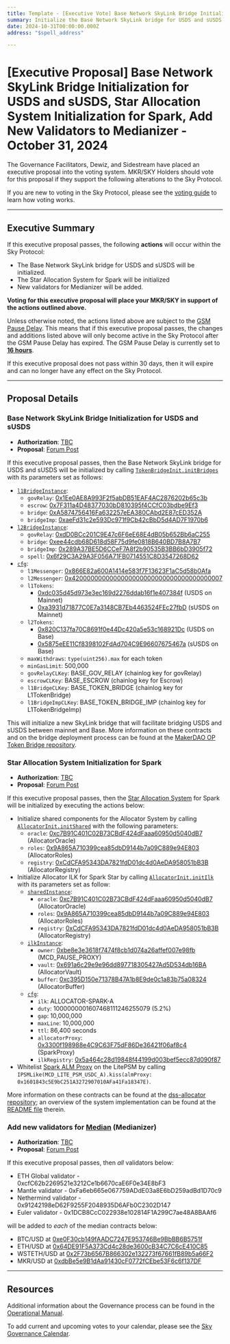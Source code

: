 ```yaml
---
title: Template - [Executive Vote] Base Network SkyLink Bridge Initialization for USDS and sUSDS, Star Allocation System Initialization for Spark, Add New Validators to Medianizer - October 31, 2024
summary: Initialize the Base Network SkyLink bridge for USDS and sUSDS, initialize the Star Allocation System for Spark, add new validators to Medianizer.
date: 2024-10-31T00:00:00.000Z
address: "$spell_address"

---
```

# [Executive Proposal] Base Network SkyLink Bridge Initialization for USDS and sUSDS, Star Allocation System Initialization for Spark, Add New Validators to Medianizer - October 31, 2024

The Governance Facilitators, Dewiz, and Sidestream have placed an executive proposal into the voting system. MKR/SKY Holders should vote for this proposal if they support the following alterations to the Sky Protocol.

If you are new to voting in the Sky Protocol, please see the [voting guide](https://manual.makerdao.com/governance/voting-in-makerdao/on-chain-governance) to learn how voting works.

---

## Executive Summary

If this executive proposal passes, the following **actions** will occur within the Sky Protocol:

- The Base Network SkyLink bridge for USDS and sUSDS will be initialized.
- The Star Allocation System for Spark will be initialized
- New validators for Medianizer will be added.

**Voting for this executive proposal will place your MKR/SKY in support of the actions outlined above.**

Unless otherwise noted, the actions listed above are subject to the [GSM Pause Delay](https://sky-atlas.powerhouse.io/#A.1.8.2.1_Pause_Delay-a98b8227-95f6-4711-9d8d-f52cbc6ad2d0|0db30758e055). This means that if this executive proposal passes, the changes and additions listed above will only become active in the Sky Protocol after the GSM Pause Delay has expired. The GSM Pause Delay is currently set to [**16 hours**](https://sky-atlas.powerhouse.io/#A.1.8.2.1.2_Pause_Delay_Current_Value-09d2514b-3169-4755-a654-2c774456980d|0db30758e055d2d0).

If this executive proposal does not pass within 30 days, then it will expire and can no longer have any effect on the Sky Protocol.

---

## Proposal Details

### Base Network SkyLink Bridge Initialization for USDS and sUSDS

- **Authorization**: [TBC]()
- **Proposal**: [Forum Post](https://forum.sky.money/t/spell-contents-2024-10-31/25421)

If this executive proposal passes, then the Base Network SkyLink bridge for USDS and sUSDS will be initialized by calling [`TokenBridgeInit.initBridges`](https://github.com/makerdao/op-token-bridge/blob/0f935505c0dc74ce3db2a9998320a56119321814/deploy/TokenBridgeInit.sol#L63) with its parameters set as follows:

- [`l1BridgeInstance`](https://github.com/makerdao/op-token-bridge/blob/0f935505c0dc74ce3db2a9998320a56119321814/deploy/L1TokenBridgeInstance.sol#L19):
  - `govRelay`: [0x1Ee0AE8A993F2f5abDB51EAF4AC2876202b65c3b](https://etherscan.io/address/0x1Ee0AE8A993F2f5abDB51EAF4AC2876202b65c3b)
  - `escrow`: [0x7F311a4D48377030bD810395f4CCfC03bdbe9Ef3](https://etherscan.io/address/0x7F311a4D48377030bD810395f4CCfC03bdbe9Ef3)
  - `bridge`: [0xA5874756416Fa632257eEA380CAbd2E87cED352A](https://etherscan.io/address/0xA5874756416Fa632257eEA380CAbd2E87cED352A)
  - `bridgeImp`: [0xaeFd31c2e593Dc971f9Cb42cBbD5d4AD7F1970b6](https://etherscan.io/address/0xaeFd31c2e593Dc971f9Cb42cBbD5d4AD7F1970b6)
- [`l2BridgeInstance`](https://github.com/makerdao/op-token-bridge/blob/dev/deploy/L2TokenBridgeInstance.sol):
  - `govRelay`: [0xdD0BCc201C9E47c6F6eE68E4dB05b652Bb6aC255](https://basescan.org/address/0xdd0bcc201c9e47c6f6ee68e4db05b652bb6ac255)
  - `bridge`: [0xee44cdb68D618d58F75d9fe0818B640BD7B8A7B7](https://basescan.org/address/0xee44cdb68D618d58F75d9fe0818B640BD7B8A7B7)
  - `bridgeImp`: [0x289A37BE5D6CCeF7A8f2b90535B3BB6bD3905f72](https://basescan.org/address/0x289A37BE5D6CCeF7A8f2b90535B3BB6bD3905f72)
  - `spell`: [0x6f29C3A29A3F056A71FB0714551C8D3547268D62](https://basescan.org/address/0x6f29C3A29A3F056A71FB0714551C8D3547268D62)
- [`cfg`](https://github.com/makerdao/op-token-bridge/blob/0f935505c0dc74ce3db2a9998320a56119321814/deploy/TokenBridgeInit.sol#L49):
  - `l1Messenger`: [0x866E82a600A1414e583f7F13623F1aC5d58b0Afa](https://etherscan.io/address/0x866E82a600A1414e583f7F13623F1aC5d58b0Afa)
  - `l2Messenger`: [0x4200000000000000000000000000000000000007](https://basescan.org/address/0x4200000000000000000000000000000000000007)
  - `l1Tokens`:
    - [0xdc035d45d973e3ec169d2276ddab16f1e407384f](https://etherscan.io/address/0xdc035d45d973e3ec169d2276ddab16f1e407384f) (USDS on Mainnet)
    - [0xa3931d71877C0E7a3148CB7Eb4463524FEc27fbD](https://etherscan.io/token/0xa3931d71877C0E7a3148CB7Eb4463524FEc27fbD) (sUSDS on Mainnet)
  - `l2Tokens`:
    - [0x820C137fa70C8691f0e44Dc420a5e53c168921Dc](https://basescan.org/address/0x820C137fa70C8691f0e44Dc420a5e53c168921Dc) (USDS on Base)
    - [0x5875eEE11Cf8398102FdAd704C9E96607675467a](https://basescan.org/address/0x5875eEE11Cf8398102FdAd704C9E96607675467a) (sUSDS on Base)
  - `maxWithdraws`: `type(uint256).max` for each token
  - `minGasLimit`: 500,000
  - `govRelayCLKey`: BASE_GOV_RELAY (chainlog key for govRelay)
  - `escrowCLKey`: BASE_ESCROW (chainlog key for Escrow)
  - `l1BridgeCLKey`: BASE_TOKEN_BRIDGE (chainlog key for L1TokenBridge)
  - `l1BridgeImpCLKey`: BASE_TOKEN_BRIDGE_IMP (chainlog key for L1TokenBridgeImp)

This will initialize a new SkyLink bridge that will facilitate bridging USDS and sUSDS between mainnet and Base. More information on these contracts and on the bridge deployment process can be found at the [MakerDAO OP Token Bridge repository](https://github.com/makerdao/op-token-bridge/tree/0f935505c0dc74ce3db2a9998320a56119321814).

### Star Allocation System Initialization for Spark

- **Authorization**: [TBC]()
- **Proposal**: [Forum Post](https://forum.sky.money/t/spell-contents-2024-10-31/25421)

If this executive proposal passes, then the [Star Allocation System](https://forum.sky.money/t/star-allocation-system-framework/25325) for Spark will be initialized by executing the actions below:

- Initialize shared components for the Allocator System by calling [`AllocatorInit.initShared`](https://github.com/makerdao/dss-allocator/blob/226584d3b179d98025497815adb4ea585ea0102d/deploy/AllocatorInit.sol#L88) with the following parameters:
  - `oracle`: [0xc7B91C401C02B73CBdF424dFaaa60950d5040dB7](https://etherscan.io/address/0xc7B91C401C02B73CBdF424dFaaa60950d5040dB7) (AllocatorOracle)
  - `roles`: [0x9A865A710399cea85dbD9144b7a09C889e94E803](https://etherscan.io/address/0x9A865A710399cea85dbD9144b7a09C889e94E803) (AllocatorRoles)
  - `registry`: [0xCdCFA95343DA7821fdD01dc4d0AeDA958051bB3B](https://etherscan.io/address/0xCdCFA95343DA7821fdD01dc4d0AeDA958051bB3B) (AllocatorRegistry)
- Initialize Allocator ILK for Spark Star by calling [`AllocatorInit.initIlk`](https://github.com/makerdao/dss-allocator/blob/226584d3b179d98025497815adb4ea585ea0102d/deploy/AllocatorInit.sol#L97) with its parameters set as follow:
  - [`sharedInstance`](https://github.com/makerdao/dss-allocator/blob/226584d3b179d98025497815adb4ea585ea0102d/deploy/AllocatorInstances.sol#L19):
    - `oracle`: [0xc7B91C401C02B73CBdF424dFaaa60950d5040dB7](https://etherscan.io/address/0xc7B91C401C02B73CBdF424dFaaa60950d5040dB7) (AllocatorOracle)
    - `roles`: [0x9A865A710399cea85dbD9144b7a09C889e94E803](https://etherscan.io/address/0x9A865A710399cea85dbD9144b7a09C889e94E803) (AllocatorRoles)
    - `registry`: [0xCdCFA95343DA7821fdD01dc4d0AeDA958051bB3B](https://etherscan.io/address/0xCdCFA95343DA7821fdD01dc4d0AeDA958051bB3B) (AllocatorRegistry)
  - [`ilkInstance`](https://github.com/makerdao/dss-allocator/blob/226584d3b179d98025497815adb4ea585ea0102d/deploy/AllocatorInstances.sol#L25):
    - `owner`:  [0xbe8e3e3618f7474f8cb1d074a26affef007e98fb](https://etherscan.io/address/0xbe8e3e3618f7474f8cb1d074a26affef007e98fb) (MCD_PAUSE_PROXY)
    - `vault`: [0x691a6c29e9e96dd897718305427Ad5D534db16BA](https://etherscan.io/address/0x691a6c29e9e96dd897718305427Ad5D534db16BA) (AllocatorVault)
    - `buffer`: [0xc395D150e71378B47A1b8E9de0c1a83b75a08324](https://etherscan.io/address/0xc395D150e71378B47A1b8E9de0c1a83b75a08324) (AllocatorBuffer)
  - [`cfg`](https://github.com/makerdao/dss-allocator/blob/226584d3b179d98025497815adb4ea585ea0102d/deploy/AllocatorInit.sol#L62):
    - `ilk`: ALLOCATOR-SPARK-A
    - `duty`: 1000000001607468111246255079 (5.2%)
    - `gap`: 10,000,000
    - `maxLine`: 10,000,000
    - `ttl`: 86,400 seconds
    - `allocatorProxy`: [0x3300f198988e4C9C63F75dF86De36421f06af8c4](https://etherscan.io/address/0x3300f198988e4C9C63F75dF86De36421f06af8c4) (SparkProxy)
    - `ilkRegistry`: [0x5a464c28d19848f44199d003bef5ecc87d090f87](https://etherscan.io/address/0x5a464c28d19848f44199d003bef5ecc87d090f87)
- Whitelist [Spark ALM Proxy](https://etherscan.io/address/0x1601843c5E9bC251A3272907010AFa41Fa18347E) on the LitePSM by calling `IPSMLike(MCD_LITE_PSM_USDC_A).kiss(almProxy: 0x1601843c5E9bC251A3272907010AFa41Fa18347E)`.

More information on these contracts can be found at the [dss-allocator repository](https://github.com/makerdao/dss-allocator/tree/226584d3b179d98025497815adb4ea585ea0102d); an overview of the system implementation can be found at the [README file](https://github.com/makerdao/dss-allocator/blob/226584d3b179d98025497815adb4ea585ea0102d/README.md) therein.

### Add new validators for [Median](https://docs.makerdao.com/smart-contract-modules/oracle-module/median-detailed-documentation) (Medianizer)

- **Authorization**: [TBC]()
- **Proposal**: [Forum Post](https://forum.sky.money/t/spell-contents-2024-10-31/25421)

If this executive proposal passes, then _all_ validators below:

- ETH Global validator - 0xcfC62b2269521e3212Ce1b6670caE6F0e34E8bF3
- Mantle validator - 0xFa6eb665e067759ADdE03a8E6bD259adBd1D70c9
- Nethermind validator - 0x91242198eD62F9255F2048935D6AFb0C2302D147
- Euler validator - 0x1DCB8CcC022938e102814F1A299C7ae48A8BAAf6

will be added to _each_ of the median contracts below:

- BTC/USD at [0xe0F30cb149fAADC7247E953746Be9BbBB6B5751f](https://etherscan.io/address/0xe0F30cb149fAADC7247E953746Be9BbBB6B5751f)
- ETH/USD at [0x64DE91F5A373Cd4c28de3600cB34C7C6cE410C85](https://etherscan.io/address/0x64DE91F5A373Cd4c28de3600cB34C7C6cE410C85)
- WSTETH/USD at [0x2F73b6567B866302e132273f67661fB89b5a66F2](https://etherscan.io/address/0x2F73b6567B866302e132273f67661fB89b5a66F2)
- MKR/USD at [0xdbBe5e9B1dAa91430cF0772fCEbe53F6c6f137DF](https://etherscan.io/address/0xdbBe5e9B1dAa91430cF0772fCEbe53F6c6f137DF)

---

## Resources

Additional information about the Governance process can be found in the [Operational Manual](https://manual.makerdao.com).

To add current and upcoming votes to your calendar, please see the [Sky Governance Calendar](https://manual.makerdao.com/makerdao/calendars/governance-calendar).
